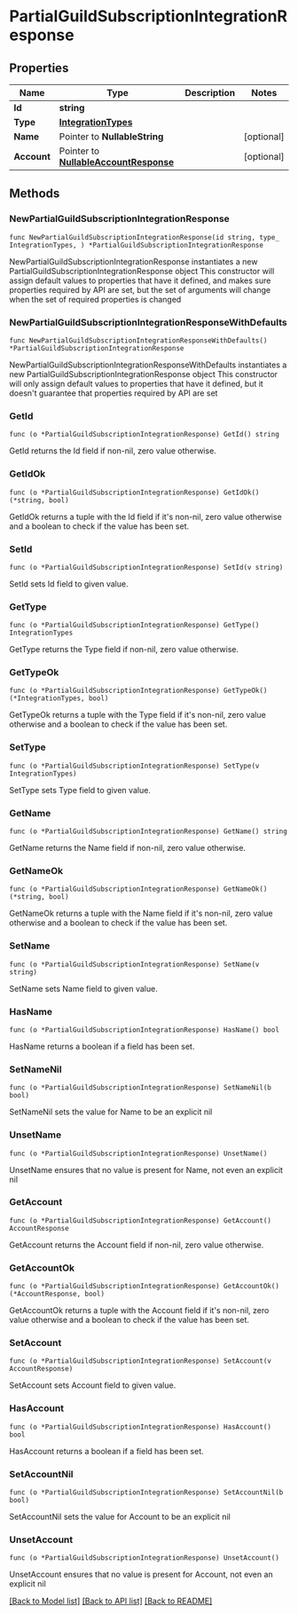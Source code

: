# PartialGuildSubscriptionIntegrationResponse

## Properties

Name | Type | Description | Notes
------------ | ------------- | ------------- | -------------
**Id** | **string** |  | 
**Type** | [**IntegrationTypes**](IntegrationTypes.md) |  | 
**Name** | Pointer to **NullableString** |  | [optional] 
**Account** | Pointer to [**NullableAccountResponse**](AccountResponse.md) |  | [optional] 

## Methods

### NewPartialGuildSubscriptionIntegrationResponse

`func NewPartialGuildSubscriptionIntegrationResponse(id string, type_ IntegrationTypes, ) *PartialGuildSubscriptionIntegrationResponse`

NewPartialGuildSubscriptionIntegrationResponse instantiates a new PartialGuildSubscriptionIntegrationResponse object
This constructor will assign default values to properties that have it defined,
and makes sure properties required by API are set, but the set of arguments
will change when the set of required properties is changed

### NewPartialGuildSubscriptionIntegrationResponseWithDefaults

`func NewPartialGuildSubscriptionIntegrationResponseWithDefaults() *PartialGuildSubscriptionIntegrationResponse`

NewPartialGuildSubscriptionIntegrationResponseWithDefaults instantiates a new PartialGuildSubscriptionIntegrationResponse object
This constructor will only assign default values to properties that have it defined,
but it doesn't guarantee that properties required by API are set

### GetId

`func (o *PartialGuildSubscriptionIntegrationResponse) GetId() string`

GetId returns the Id field if non-nil, zero value otherwise.

### GetIdOk

`func (o *PartialGuildSubscriptionIntegrationResponse) GetIdOk() (*string, bool)`

GetIdOk returns a tuple with the Id field if it's non-nil, zero value otherwise
and a boolean to check if the value has been set.

### SetId

`func (o *PartialGuildSubscriptionIntegrationResponse) SetId(v string)`

SetId sets Id field to given value.


### GetType

`func (o *PartialGuildSubscriptionIntegrationResponse) GetType() IntegrationTypes`

GetType returns the Type field if non-nil, zero value otherwise.

### GetTypeOk

`func (o *PartialGuildSubscriptionIntegrationResponse) GetTypeOk() (*IntegrationTypes, bool)`

GetTypeOk returns a tuple with the Type field if it's non-nil, zero value otherwise
and a boolean to check if the value has been set.

### SetType

`func (o *PartialGuildSubscriptionIntegrationResponse) SetType(v IntegrationTypes)`

SetType sets Type field to given value.


### GetName

`func (o *PartialGuildSubscriptionIntegrationResponse) GetName() string`

GetName returns the Name field if non-nil, zero value otherwise.

### GetNameOk

`func (o *PartialGuildSubscriptionIntegrationResponse) GetNameOk() (*string, bool)`

GetNameOk returns a tuple with the Name field if it's non-nil, zero value otherwise
and a boolean to check if the value has been set.

### SetName

`func (o *PartialGuildSubscriptionIntegrationResponse) SetName(v string)`

SetName sets Name field to given value.

### HasName

`func (o *PartialGuildSubscriptionIntegrationResponse) HasName() bool`

HasName returns a boolean if a field has been set.

### SetNameNil

`func (o *PartialGuildSubscriptionIntegrationResponse) SetNameNil(b bool)`

 SetNameNil sets the value for Name to be an explicit nil

### UnsetName
`func (o *PartialGuildSubscriptionIntegrationResponse) UnsetName()`

UnsetName ensures that no value is present for Name, not even an explicit nil
### GetAccount

`func (o *PartialGuildSubscriptionIntegrationResponse) GetAccount() AccountResponse`

GetAccount returns the Account field if non-nil, zero value otherwise.

### GetAccountOk

`func (o *PartialGuildSubscriptionIntegrationResponse) GetAccountOk() (*AccountResponse, bool)`

GetAccountOk returns a tuple with the Account field if it's non-nil, zero value otherwise
and a boolean to check if the value has been set.

### SetAccount

`func (o *PartialGuildSubscriptionIntegrationResponse) SetAccount(v AccountResponse)`

SetAccount sets Account field to given value.

### HasAccount

`func (o *PartialGuildSubscriptionIntegrationResponse) HasAccount() bool`

HasAccount returns a boolean if a field has been set.

### SetAccountNil

`func (o *PartialGuildSubscriptionIntegrationResponse) SetAccountNil(b bool)`

 SetAccountNil sets the value for Account to be an explicit nil

### UnsetAccount
`func (o *PartialGuildSubscriptionIntegrationResponse) UnsetAccount()`

UnsetAccount ensures that no value is present for Account, not even an explicit nil

[[Back to Model list]](../README.md#documentation-for-models) [[Back to API list]](../README.md#documentation-for-api-endpoints) [[Back to README]](../README.md)



